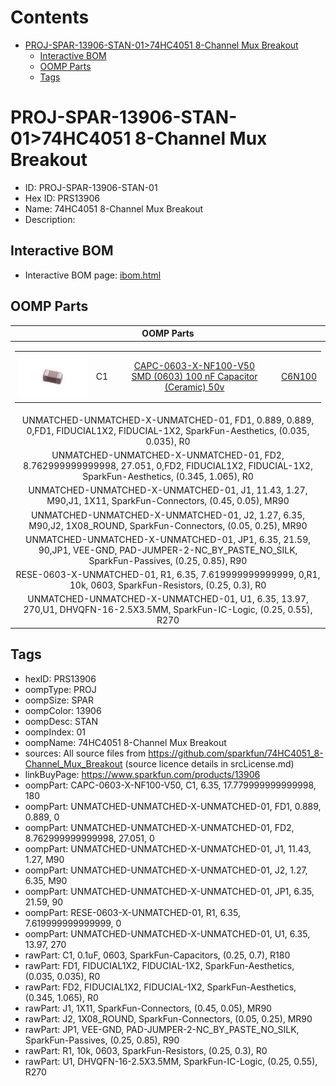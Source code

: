 



Contents
========

* [PROJ-SPAR-13906-STAN-01>74HC4051 8-Channel Mux Breakout](#proj-spar-13906-stan-0174hc4051-8-channel-mux-breakout)
	* [Interactive BOM](#interactive-bom)
	* [OOMP Parts](#oomp-parts)
	* [Tags](#tags)

# PROJ-SPAR-13906-STAN-01>74HC4051 8-Channel Mux Breakout

- ID: PROJ-SPAR-13906-STAN-01
- Hex ID: PRS13906
- Name: 74HC4051 8-Channel Mux Breakout
- Description: 

## Interactive BOM

- Interactive BOM page: [ibom.html](kicad/bom/ibom.html)

## OOMP Parts
  

|OOMP Parts|
| :---: |
|<table><tr><td>![CAPC-0603-X-NF100-V50](https://raw.githubusercontent.com/oomlout/oomlout_OOMP_parts/main/CAPC-0603-X-NF100-V50/image_140.jpg)</td><td> C1</td><td>[CAPC-0603-X-NF100-V50<br>SMD (0603) 100 nF Capacitor (Ceramic) 50v](https://github.com/oomlout/oomlout_OOMP_parts/tree/main/CAPC-0603-X-NF100-V50/)</td><td>[C6N100](https://github.com/oomlout/oomlout_OOMP_parts/tree/main/CAPC-0603-X-NF100-V50/)</td></tr></table>|
|UNMATCHED-UNMATCHED-X-UNMATCHED-01, FD1, 0.889, 0.889, 0,FD1, FIDUCIAL1X2, FIDUCIAL-1X2, SparkFun-Aesthetics, (0.035, 0.035), R0|
|UNMATCHED-UNMATCHED-X-UNMATCHED-01, FD2, 8.762999999999998, 27.051, 0,FD2, FIDUCIAL1X2, FIDUCIAL-1X2, SparkFun-Aesthetics, (0.345, 1.065), R0|
|UNMATCHED-UNMATCHED-X-UNMATCHED-01, J1, 11.43, 1.27, M90,J1, 1X11, SparkFun-Connectors, (0.45, 0.05), MR90|
|UNMATCHED-UNMATCHED-X-UNMATCHED-01, J2, 1.27, 6.35, M90,J2, 1X08_ROUND, SparkFun-Connectors, (0.05, 0.25), MR90|
|UNMATCHED-UNMATCHED-X-UNMATCHED-01, JP1, 6.35, 21.59, 90,JP1, VEE-GND, PAD-JUMPER-2-NC_BY_PASTE_NO_SILK, SparkFun-Passives, (0.25, 0.85), R90|
|RESE-0603-X-UNMATCHED-01, R1, 6.35, 7.619999999999999, 0,R1, 10k, 0603, SparkFun-Resistors, (0.25, 0.3), R0|
|UNMATCHED-UNMATCHED-X-UNMATCHED-01, U1, 6.35, 13.97, 270,U1, DHVQFN-16-2.5X3.5MM, SparkFun-IC-Logic, (0.25, 0.55), R270|

## Tags

- hexID: PRS13906
- oompType: PROJ
- oompSize: SPAR
- oompColor: 13906
- oompDesc: STAN
- oompIndex: 01
- oompName: 74HC4051 8-Channel Mux Breakout
- sources: All source files from https://github.com/sparkfun/74HC4051_8-Channel_Mux_Breakout (source licence details in srcLicense.md)
- linkBuyPage: https://www.sparkfun.com/products/13906
- oompPart: CAPC-0603-X-NF100-V50, C1, 6.35, 17.779999999999998, 180
- oompPart: UNMATCHED-UNMATCHED-X-UNMATCHED-01, FD1, 0.889, 0.889, 0
- oompPart: UNMATCHED-UNMATCHED-X-UNMATCHED-01, FD2, 8.762999999999998, 27.051, 0
- oompPart: UNMATCHED-UNMATCHED-X-UNMATCHED-01, J1, 11.43, 1.27, M90
- oompPart: UNMATCHED-UNMATCHED-X-UNMATCHED-01, J2, 1.27, 6.35, M90
- oompPart: UNMATCHED-UNMATCHED-X-UNMATCHED-01, JP1, 6.35, 21.59, 90
- oompPart: RESE-0603-X-UNMATCHED-01, R1, 6.35, 7.619999999999999, 0
- oompPart: UNMATCHED-UNMATCHED-X-UNMATCHED-01, U1, 6.35, 13.97, 270
- rawPart: C1, 0.1uF, 0603, SparkFun-Capacitors, (0.25, 0.7), R180
- rawPart: FD1, FIDUCIAL1X2, FIDUCIAL-1X2, SparkFun-Aesthetics, (0.035, 0.035), R0
- rawPart: FD2, FIDUCIAL1X2, FIDUCIAL-1X2, SparkFun-Aesthetics, (0.345, 1.065), R0
- rawPart: J1, 1X11, SparkFun-Connectors, (0.45, 0.05), MR90
- rawPart: J2, 1X08_ROUND, SparkFun-Connectors, (0.05, 0.25), MR90
- rawPart: JP1, VEE-GND, PAD-JUMPER-2-NC_BY_PASTE_NO_SILK, SparkFun-Passives, (0.25, 0.85), R90
- rawPart: R1, 10k, 0603, SparkFun-Resistors, (0.25, 0.3), R0
- rawPart: U1, DHVQFN-16-2.5X3.5MM, SparkFun-IC-Logic, (0.25, 0.55), R270
